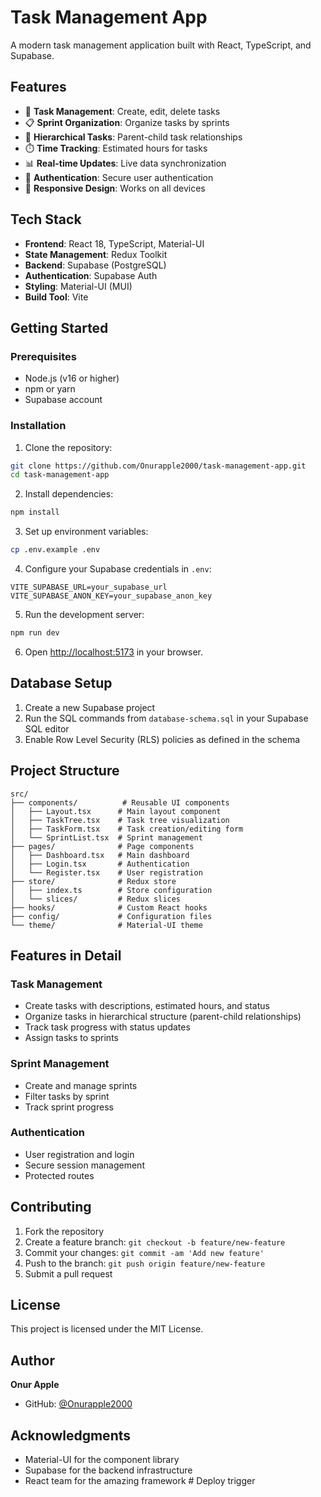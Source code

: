 # Task Management App

A modern task management application built with React, TypeScript, and Supabase.

## Features

- 🎯 **Task Management**: Create, edit, delete tasks
- 📋 **Sprint Organization**: Organize tasks by sprints
- 🌳 **Hierarchical Tasks**: Parent-child task relationships
- ⏱️ **Time Tracking**: Estimated hours for tasks
- 📊 **Real-time Updates**: Live data synchronization
- 🔐 **Authentication**: Secure user authentication
- 📱 **Responsive Design**: Works on all devices

## Tech Stack

- **Frontend**: React 18, TypeScript, Material-UI
- **State Management**: Redux Toolkit
- **Backend**: Supabase (PostgreSQL)
- **Authentication**: Supabase Auth
- **Styling**: Material-UI (MUI)
- **Build Tool**: Vite

## Getting Started

### Prerequisites

- Node.js (v16 or higher)
- npm or yarn
- Supabase account

### Installation

1. Clone the repository:
```bash
git clone https://github.com/Onurapple2000/task-management-app.git
cd task-management-app
```

2. Install dependencies:
```bash
npm install
```

3. Set up environment variables:
```bash
cp .env.example .env
```

4. Configure your Supabase credentials in `.env`:
```env
VITE_SUPABASE_URL=your_supabase_url
VITE_SUPABASE_ANON_KEY=your_supabase_anon_key
```

5. Run the development server:
```bash
npm run dev
```

6. Open [http://localhost:5173](http://localhost:5173) in your browser.

## Database Setup

1. Create a new Supabase project
2. Run the SQL commands from `database-schema.sql` in your Supabase SQL editor
3. Enable Row Level Security (RLS) policies as defined in the schema

## Project Structure

```
src/
├── components/          # Reusable UI components
│   ├── Layout.tsx      # Main layout component
│   ├── TaskTree.tsx    # Task tree visualization
│   ├── TaskForm.tsx    # Task creation/editing form
│   └── SprintList.tsx  # Sprint management
├── pages/              # Page components
│   ├── Dashboard.tsx   # Main dashboard
│   ├── Login.tsx       # Authentication
│   └── Register.tsx    # User registration
├── store/              # Redux store
│   ├── index.ts        # Store configuration
│   └── slices/         # Redux slices
├── hooks/              # Custom React hooks
├── config/             # Configuration files
└── theme/              # Material-UI theme
```

## Features in Detail

### Task Management
- Create tasks with descriptions, estimated hours, and status
- Organize tasks in hierarchical structure (parent-child relationships)
- Track task progress with status updates
- Assign tasks to sprints

### Sprint Management
- Create and manage sprints
- Filter tasks by sprint
- Track sprint progress

### Authentication
- User registration and login
- Secure session management
- Protected routes

## Contributing

1. Fork the repository
2. Create a feature branch: `git checkout -b feature/new-feature`
3. Commit your changes: `git commit -am 'Add new feature'`
4. Push to the branch: `git push origin feature/new-feature`
5. Submit a pull request

## License

This project is licensed under the MIT License.

## Author

**Onur Apple**
- GitHub: [@Onurapple2000](https://github.com/Onurapple2000)

## Acknowledgments

- Material-UI for the component library
- Supabase for the backend infrastructure
- React team for the amazing framework
#   D e p l o y   t r i g g e r  
 